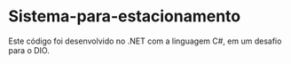 # Sistema-para-estacionamento
Este código foi desenvolvido no .NET com a linguagem C#, em um desafio para o DIO.
